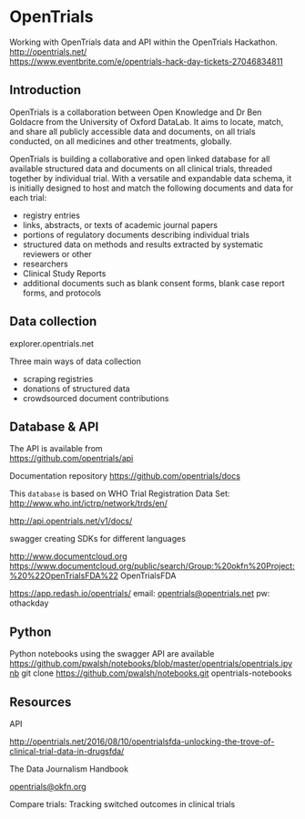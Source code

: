 # OpenTrials
Working with OpenTrials data and API within the OpenTrials Hackathon.   
http://opentrials.net/  
https://www.eventbrite.com/e/opentrials-hack-day-tickets-27046834811  

## Introduction
OpenTrials is a collaboration between Open Knowledge and Dr Ben Goldacre
from the University of Oxford DataLab. It aims to locate, match, and 
share all publicly accessible data and documents, on all trials 
conducted, on all medicines and other treatments, globally.

OpenTrials is building a collaborative and open linked database for all 
available structured data and documents on all clinical trials, 
threaded together by individual trial. With a versatile and 
expandable data schema, it is initially designed to host and 
match the following documents and data for each trial:

* registry entries
* links, abstracts, or texts of academic journal papers
* portions of regulatory documents describing individual trials
* structured data on methods and results extracted by systematic reviewers or other
* researchers
* Clinical Study Reports
* additional documents such as blank consent forms, blank case report forms, and protocols

## Data collection
explorer.opentrials.net

Three main ways of data collection
* scraping registries
* donations of structured data 
* crowdsourced document contributions

## Database & API
The API is available from   
https://github.com/opentrials/api

Documentation repository
https://github.com/opentrials/docs

This `database` is based on WHO Trial Registration Data Set:  
http://www.who.int/ictrp/network/trds/en/

http://api.opentrials.net/v1/docs/

swagger creating SDKs for different languages

http://www.documentcloud.org
https://www.documentcloud.org/public/search/Group:%20okfn%20Project:%20%22OpenTrialsFDA%22
OpenTrialsFDA

https://app.redash.io/opentrials/
email: opentrials@opentrials.net
pw: othackday

## Python 
Python notebooks using the swagger API are available 
https://github.com/pwalsh/notebooks/blob/master/opentrials/opentrials.ipynb
git clone https://github.com/pwalsh/notebooks.git opentrials-notebooks

## Resources
API 

http://opentrials.net/2016/08/10/opentrialsfda-unlocking-the-trove-of-clinical-trial-data-in-drugsfda/


The Data Journalism Handbook

opentrials@okfn.org

Compare trials: Tracking switched outcomes in clinical trials